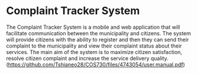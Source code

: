 # Complaint Tracker System

The Complaint Tracker System is a mobile and web application that will facilitate communication between
the municipality and citizens. The system will provide citizens with the ability to register and then they can
send their complaint to the municipality and view their complaint status about their services. The main aim
of the system is to maximize citizen satisfaction, resolve citizen complaint and increase the service delivery
quality. (https://github.com/Tshianeo28/COS730/files/4743054/user.manual.pdf)
